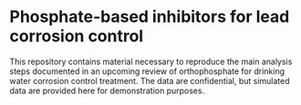 # Phosphate-based inhibitors for lead corrosion control 

This repository contains material necessary to reproduce the main analysis steps documented in an upcoming review of orthophosphate for drinking water corrosion control treatment. The data are confidential, but simulated data are provided here for demonstration purposes.
